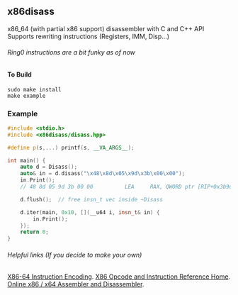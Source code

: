 
## x86disass
x86_64 (with partial x86 support) disassembler with C and C++ API<br>
Supports rewriting instructions (Registers, IMM, Disp...)
###### Ring0 instructions are a bit funky as of now

#### To Build
```shell
sudo make install
make example
```

### Example
```c++
#include <stdio.h>
#include <x86disass/disass.hpp>

#define p(s,...) printf(s, __VA_ARGS__);

int main() {
	auto d = Disass();
	auto& in = d.disass("\x48\x8d\x05\x9d\x3b\x00\x00");
	in.Print();
	// 48 8d 05 9d 3b 00 00          LEA     RAX, QWORD ptr [RIP+0x3b9d]

	d.flush();	// free insn_t vec inside ~Disass

	d.iter(main, 0x10, [](__u64 i, insn_t& in) {
		in.Print();
	});
	return 0;
}

```
###### Helpful links (If you decide to make your own)

[X86-64 Instruction Encoding](https://wiki.osdev.org/X86-64_Instruction_Encoding).
[X86 Opcode and Instruction Reference Home](http://ref.x86asm.net/geek64.html).
[Online x86 / x64 Assembler and Disassembler](https://defuse.ca/online-x86-assembler.htm).
